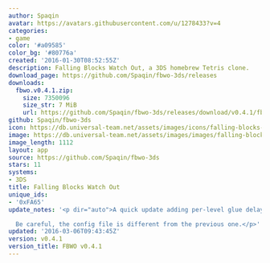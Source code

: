 ```yaml
---
author: Spaqin
avatar: https://avatars.githubusercontent.com/u/1278433?v=4
categories:
- game
color: '#a09585'
color_bg: '#80776a'
created: '2016-01-30T08:52:55Z'
description: Falling Blocks Watch Out, a 3DS homebrew Tetris clone.
download_page: https://github.com/Spaqin/fbwo-3ds/releases
downloads:
  fbwo.v0.4.1.zip:
    size: 7350096
    size_str: 7 MiB
    url: https://github.com/Spaqin/fbwo-3ds/releases/download/v0.4.1/fbwo.v0.4.1.zip
github: Spaqin/fbwo-3ds
icon: https://db.universal-team.net/assets/images/icons/falling-blocks-watch-out.png
image: https://db.universal-team.net/assets/images/images/falling-blocks-watch-out.png
image_length: 1112
layout: app
source: https://github.com/Spaqin/fbwo-3ds
stars: 11
systems:
- 3DS
title: Falling Blocks Watch Out
unique_ids:
- '0xFA65'
update_notes: '<p dir="auto">A quick update adding per-level glue delay.<br>

  Be careful, the config file is different from the previous one.</p>'
updated: '2016-03-06T09:43:45Z'
version: v0.4.1
version_title: FBWO v0.4.1
---
```


